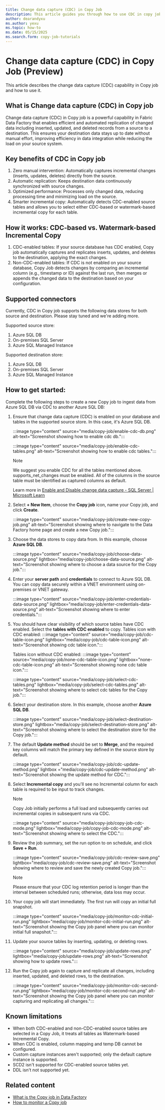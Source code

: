```yaml
---
title: Change data capture (CDC) in Copy Job
description: This article guides you through how to use CDC in copy job.
author: dearandyxu
ms.author: yexu
ms.topic: how-to
ms.date: 05/15/2025
ms.search.form: copy-job-tutorials 
---
```


# Change data capture (CDC) in Copy Job (Preview)

This article describes the change data capture (CDC) capability in Copy job and how to use it. 

## What is Change data capture (CDC) in Copy job

Change data capture (CDC) in Copy job is a powerful capability in Fabric Data Factory that enables efficient and automated replication of changed data including inserted, updated, and deleted records from a source to a destination. This ensures your destination data stays up to date without manual effort, improving efficiency in data integration while reducing the load on your source system. 

## Key benefits of CDC in Copy job 

1. Zero manual intervention: Automatically captures incremental changes (inserts, updates, deletes) directly from the source.   
1. Automatic replication: Keeps destination data continuously synchronized with source changes.  
1. Optimized performance: Processes only changed data, reducing processing time and minimizing load on the source. 
1. Smarter incremental copy: Automatically detects CDC-enabled source tables and allows you to select either CDC-based or watermark-based incremental copy for each table.

## How it works: CDC-based vs. Watermark-based Incremental Copy

1. CDC-enabled tables: If your source database has CDC enabled, Copy job automatically captures and replicates inserts, updates, and deletes to the destination, applying the exact changes.
1. Non-CDC-enabled tables: If CDC is not enabled on your source database, Copy Job detects changes by comparing an incremental column (e.g., timestamp or ID) against the last run, then merges or appends the changed data to the destination based on your configuration.

## Supported connectors

Currently, CDC in Copy job supports the following data stores for both source and destination. Please stay tuned and we're adding more.

Supported source store:
1. Azure SQL DB
1. On-premises SQL Server
1. Azure SQL Managed Instance

Supported destination store:
1. Azure SQL DB
1. On-premises SQL Server
1. Azure SQL Managed Instance

## How to get started:

Complete the following steps to create a new Copy job to ingest data from Azure SQL DB via CDC to another Azure SQL DB:

1. Ensure that change data capture (CDC) is enabled on your database and tables in the supported source store. In this case, it's Azure SQL DB.

   :::image type="content" source="media/copy-job/enable-cdc-db.png" alt-text="Screenshot showing how to enable cdc db.":::

   :::image type="content" source="media/copy-job/enable-cdc-tables.png" alt-text="Screenshot showing how to enable cdc tables.":::

   > [!NOTE]
   > We suggest you enable CDC for all the tables mentioned above.
   > supports_net_changes must be enabled.
   > All of the columns in the source table must be identified as captured columns as default.
   
   Learn more in [Enable and Disable change data capture - SQL Server | Microsoft Learn](https://learn.microsoft.com/sql/relational-databases/track-changes/enable-and-disable-change-data-capture-sql-server)
 
1. Select **+ New Item**, choose the **Copy job** icon,  name your Copy job, and click **Create**.

   :::image type="content" source="media/copy-job/create-new-copy-job.png" alt-text="Screenshot showing where to navigate to the Data Factory home page and create a new Copy job.":::
 
1. Choose the data stores to copy data from. In this example, choose **Azure SQL DB**. 

   :::image type="content" source="media/copy-job/choose-data-source.png" lightbox="media/copy-job/choose-data-source.png" alt-text="Screenshot showing where to choose a data source for the Copy job.":::

1. Enter your **server path** and **credentials** to connect to Azure SQL DB. You can copy data securely within a VNET environment using on-premises or VNET gateway. 

   :::image type="content" source="media/copy-job/enter-credentials-data-source.png" lightbox="media/copy-job/enter-credentials-data-source.png" alt-text="Screenshot showing where to enter credentials.":::

1. You should have clear visibility of which source tables have CDC enabled. Select the **tables with CDC enabled** to copy. 
    Tables icon with CDC enabled:
   :::image type="content" source="media/copy-job/cdc-table-icon.png" lightbox="media/copy-job/cdc-table-icon.png" alt-text="Screenshot showing cdc table icon.":::

    Tables icon without CDC enabled:
   :::image type="content" source="media/copy-job/none-cdc-table-icon.png" lightbox="none-cdc-table-icon.png" alt-text="Screenshot showing none cdc table icon.":::

   :::image type="content" source="media/copy-job/select-cdc-tables.png" lightbox="media/copy-job/select-cdc-tables.png" alt-text="Screenshot showing where to select cdc tables for the Copy job.":::

1. Select your destination store. In this example, choose another **Azure SQL DB**.

   :::image type="content" source="media/copy-job/select-destination-store.png" lightbox="media/copy-job/select-destination-store.png" alt-text="Screenshot showing where to select the destination store for the Copy job.":::

1. The default **Update method** should be set to **Merge**, and the required key columns will match the primary key defined in the source store by default. 

   :::image type="content" source="media/copy-job/cdc-update-method.png" lightbox ="media/copy-job/cdc-update-method.png" alt-text="Screenshot showing the update method for CDC.":::
   
1. Select **Incremental copy** and you'll see no Incremental column for each table is required to be input to track changes. 

   > [!NOTE]
   > Copy Job initially performs a full load and subsequently carries out incremental copies in subsequent runs via CDC.

   :::image type="content" source="media/copy-job/copy-job-cdc-mode.png" lightbox="media/copy-job/copy-job-cdc-mode.png" alt-text="Screenshot showing where to select the CDC.":::

1. Review the job summary, set the run option to on schedule, and click **Save + Run**.

   :::image type="content" source="media/copy-job/cdc-review-save.png" lightbox="media/copy-job/cdc-review-save.png" alt-text="Screenshot showing where to review and save the newly created Copy job.":::

   > [!NOTE]
   > Please ensure that your CDC log retention period is longer than the interval between scheduled runs; otherwise, data loss may occur. 

1. Your copy job will start immediately. The first run will copy an initial full snapshot.
  
   :::image type="content" source="media/copy-job/monitor-cdc-initial-run.png" lightbox="media/copy-job/monitor-cdc-initial-run.png" alt-text="Screenshot showing the Copy job panel where you can monitor initial full snapshot.":::

1. Update your source tables by inserting, updating, or deleting rows.

    :::image type="content" source="media/copy-job/update-rows.png" lightbox="media/copy-job/update-rows.png" alt-text="Screenshot showing how to update rows.":::

1. Run the Copy job again to capture and replicate all changes, including inserted, updated, and deleted rows, to the destination.

   :::image type="content" source="media/copy-job/monitor-cdc-second-run.png" lightbox="media/copy-job/monitor-cdc-second-run.png" alt-text="Screenshot showing the Copy job panel where you can monitor capturing and replicating all changes.":::


## Known limitations
- When both CDC-enabled and non-CDC-enabled source tables are selected in a Copy Job, it treats all tables as Watermark-based Incremental Copy.
- When CDC is enabled, column mapping and temp DB cannot be configured.
- Custom capture instances aren't supported; only the default capture instance is supported.
- SCD2 isn't supported for CDC-enabled source tables yet.
- DDL isn't not supported yet.

## Related content

- [What is the Copy job in Data Factory](what-is-copy-job.md)
- [How to monitor a Copy job](monitor-copy-job.md)
